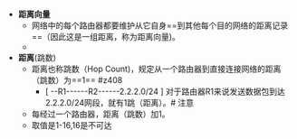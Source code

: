 - **距离向量**
	- 网络中的每个路由器都要维护从它自身==到其他每个目的网络的距离记录==（因此这是一组距离，称为距离向量)。
	- 
- **距离**(跳数)
	- 距离也称跳数（Hop Count)，规定从一个路由器到直接连接网络的距离（跳数）为==1== #z408 
		- [ --R1------R2------2.2.2.0/24 ] 对于路由器R1来说发送数据包到达2.2.2.0/24网段，就有1跳（距离）。# 注意
	- 每经过一个路由器，距离（跳数）加1。
	- 取值是1-16,16是不可达